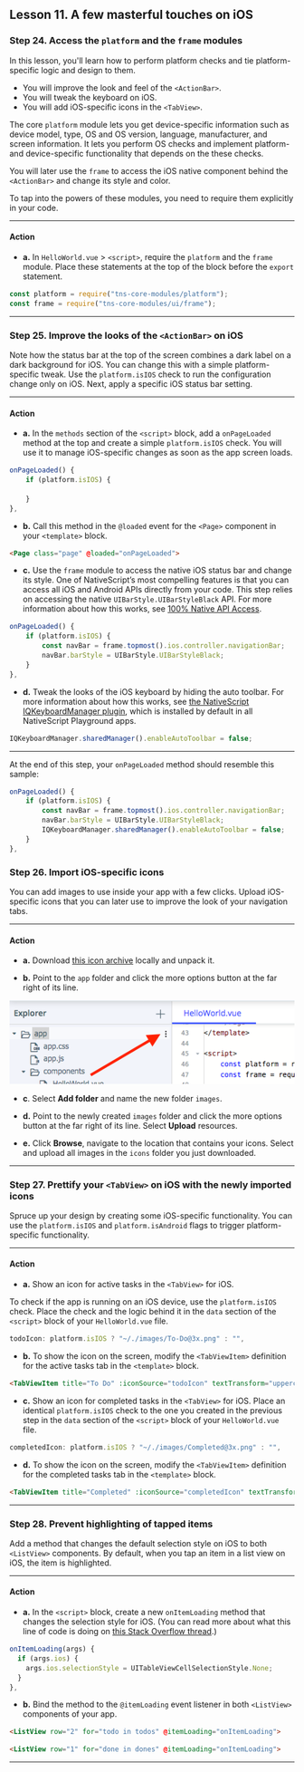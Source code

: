 ## Lesson 11. A few masterful touches on iOS

### Step 24. Access the `platform` and the `frame` modules

In this lesson, you'll learn how to perform platform checks and tie platform-specific logic and design to them.

* You will improve the look and feel of the `<ActionBar>`.
* You will tweak the keyboard on iOS.
* You will add iOS-specific icons in the `<TabView>`.

The core `platform` module lets you get device-specific information such as device model, type, OS and OS version, language, manufacturer, and screen information. It lets you perform OS checks and implement platform- and device-specific functionality that depends on the these checks.

You will later use the `frame` to access the iOS native component behind the `<ActionBar>` and change its style and color.

To tap into the powers of these modules, you need to require them explicitly in your code.

<hr data-action="start" />

#### Action

* **a.** In `HelloWorld.vue` > `<script>`, require the `platform` and the `frame` module. Place these statements at the top of the block before the `export` statement.

```JavaScript
const platform = require("tns-core-modules/platform");
const frame = require("tns-core-modules/ui/frame");
```

<hr data-action="end" />

### Step 25. Improve the looks of the `<ActionBar>` on iOS

Note how the status bar at the top of the screen combines a dark label on a dark background for iOS. You can change this with a simple platform-specific tweak. Use the `platform.isIOS` check to run the configuration change only on iOS. Next, apply a specific iOS status bar setting.

<hr data-action="start" />

#### Action

* **a.** In the `methods` section of the `<script>` block, add a `onPageLoaded` method at the top and create a simple `platform.isIOS` check. You will use it to manage iOS-specific changes as soon as the app screen loads.

```JavaScript
onPageLoaded() {
    if (platform.isIOS) { 

    }
},
```

* **b.** Call this method in the `@loaded` event for the `<Page>` component in your `<template>` block.

```HTML
<Page class="page" @loaded="onPageLoaded">
```

* **c.** Use the `frame` module to access the native iOS status bar and change its style. One of NativeScript’s most compelling features is that you can access all iOS and Android APIs directly from your code. This step relies on accessing the native `UIBarStyle.UIBarStyleBlack` API. For more information about how this works, see [100% Native API Access](https://www.nativescript.org/native-api-access).


```JavaScript
onPageLoaded() {
    if (platform.isIOS) {
        const navBar = frame.topmost().ios.controller.navigationBar;
        navBar.barStyle = UIBarStyle.UIBarStyleBlack;
    }
},
```

* **d.** Tweak the looks of the iOS keyboard by hiding the auto toolbar. For more information about how this works, see [the NativeScript IQKeyboardManager plugin](https://github.com/tjvantoll/nativescript-IQKeyboardManager), which is installed by default in all NativeScript Playground apps.

```JavaScript
IQKeyboardManager.sharedManager().enableAutoToolbar = false;
```

<hr data-action="end" />

At the end of this step, your `onPageLoaded` method should resemble this sample:

```JavaScript
onPageLoaded() {
    if (platform.isIOS) {
        const navBar = frame.topmost().ios.controller.navigationBar;
        navBar.barStyle = UIBarStyle.UIBarStyleBlack;
        IQKeyboardManager.sharedManager().enableAutoToolbar = false;
    }
},
```

### Step 26. Import iOS-specific icons

You can add images to use inside your app with a few clicks. Upload iOS-specific icons that you can later use to improve the look of your navigation tabs.

<hr data-action="start" />

#### Action

* **a.** Download [this icon archive](https://github.com/NativeScript/playground-tutorials/blob/master/getting-started-vue/images/icons.zip?raw=true) locally and unpack it.

* **b.** Point to the `app` folder and click the more options button at the far right of its line.

![](images/more-options.png)

* **c**. Select **Add folder** and name the new folder `images`.

* **d.** Point to the newly created `images` folder and click the more options button at the far right of its line. Select **Upload** resources.

* **e.** Click **Browse**, navigate to the location that contains your icons. Select and upload all images in the `icons` folder you just downloaded.

<hr data-action="end" />

### Step 27. Prettify your `<TabView>` on iOS with the newly imported icons

Spruce up your design by creating some iOS-specific functionality. You can use the `platform.isIOS` and `platform.isAndroid` flags to trigger platform-specific functionality.

<hr data-action="start" />

#### Action

* **a.** Show an icon for active tasks in the `<TabView>` for iOS. 

To check if the app is running on an iOS device, use the `platform.isIOS` check. Place the check and the logic behind it in the `data` section of the `<script>` block of your `HelloWorld.vue` file.

```JavaScript
todoIcon: platform.isIOS ? "~/./images/To-Do@3x.png" : "",
```

* **b.** To show the icon on the screen, modify the `<TabViewItem>` definition for the active tasks tab in the `<template>` block.

```HTML
<TabViewItem title="To Do" :iconSource="todoIcon" textTransform="uppercase">
```

* **c.** Show an icon for completed tasks in the `<TabView>` for iOS. Place an identical `platform.isIOS` check to the one you created in the previous step in the `data` section of the `<script>` block of your `HelloWorld.vue` file.

```JavaScript
completedIcon: platform.isIOS ? "~/./images/Completed@3x.png" : "",
```

* **d.** To show the icon on the screen, modify the `<TabViewItem>` definition for the completed tasks tab in the `<template>` block.

```HTML
<TabViewItem title="Completed" :iconSource="completedIcon" textTransform="uppercase">
```

<hr data-action="end" />

### Step 28. Prevent highlighting of tapped items

Add a method that changes the default selection style on iOS to both `<ListView>` components. By default, when you tap an item in a list view on iOS, the item is highlighted.

<hr data-action="start" />

#### Action

* **a.** In the `<script>` block, create a new `onItemLoading` method that changes the selection style for iOS. (You can read more about what this line of code is doing on [this Stack Overflow thread](https://stackoverflow.com/questions/46299915/remove-listview-item-highlight-on-tap-nativescript-angular-ios).)

```JavaScript
onItemLoading(args) {
  if (args.ios) {
    args.ios.selectionStyle = UITableViewCellSelectionStyle.None;
  }
},
```

* **b.** Bind the method to the `@itemLoading` event listener in both `<ListView>` components of your app.

```HTML
<ListView row="2" for="todo in todos" @itemLoading="onItemLoading">
```

```HTML
<ListView row="1" for="done in dones" @itemLoading="onItemLoading">
```
<hr data-action="end" />
